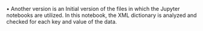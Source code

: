 •	Another version is an Initial version of the files in which the Jupyter notebooks are utilized. In this
notebook, the XML dictionary is analyzed and checked for each key and value of the data.
